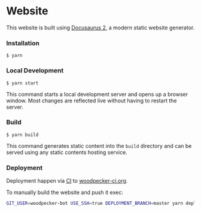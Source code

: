 # Website

This website is built using [Docusaurus 2](https://docusaurus.io/), a modern static website generator.

### Installation

```
$ yarn
```

### Local Development

```
$ yarn start
```

This command starts a local development server and opens up a browser window. Most changes are reflected live without having to restart the server.

### Build

```
$ yarn build
```

This command generates static content into the `build` directory and can be served using any static contents hosting service.

### Deployment

Deployment happen via [CI](https://github.com/woodpecker-ci/woodpecker/blob/d59fdb4602bfdd0d00078716ba61b05c02cbd1af/.woodpecker/docs.yml#L8-L30) to [woodpecker-ci.org](https://woodpecker-ci.org).

To manually build the website and push it exec:

```sh
GIT_USER=woodpecker-bot USE_SSH=true DEPLOYMENT_BRANCH=master yarn deploy
```
